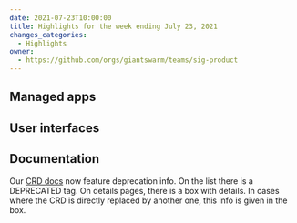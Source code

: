 ```yaml
---
date: 2021-07-23T10:00:00
title: Highlights for the week ending July 23, 2021
changes_categories:
  - Highlights
owner:
  - https://github.com/orgs/giantswarm/teams/sig-product
---
```


## Managed apps


## User interfaces


## Documentation

Our [CRD docs](https://docs.giantswarm.io/ui-api/management-api/crd/) now feature deprecation info. On the list there is a DEPRECATED tag. On details pages, there is a box with details. In cases where the CRD is directly replaced by another one, this info is given in the box.